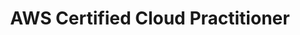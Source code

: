---
title: AWS Certified Cloud Practitioner
organization: AWS
location: London, UK
organizationUrl: https://www.credly.com/badges/ac32a940-e37e-408e-ace9-66b578788029/linked_in_profile
start: 2022-11-01
---